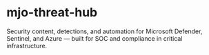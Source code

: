 # mjo-threat-hub
Security content, detections, and automation for Microsoft Defender, Sentinel, and Azure — built for SOC and compliance in critical infrastructure.
